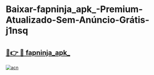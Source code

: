 # Baixar-fapninja_apk_-Premium-Atualizado-Sem-Anúncio-Grátis-j1nsq

# <h2><a href="https://z0wpfl.esa.edu.pl?src=fapninja_apk_&ref=j1nsq">🔗👉 🔴 fapninja_apk_</a></h2>

[![acn](https://github.com/user-attachments/assets/0f9c940e-d8b0-45ae-aac7-cd30a18b3e1c)](https://z0wpfl.esa.edu.pl?src=fapninja_apk_&ref=j1nsq)

